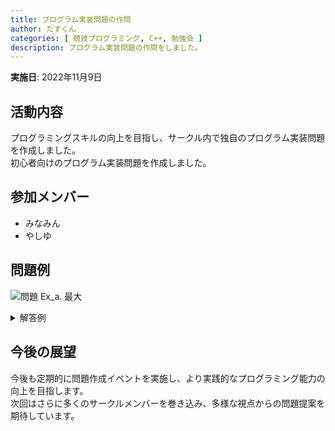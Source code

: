 ```yaml
---
title: プログラム実装問題の作問
author: たすくん
categories: [ 競技プログラミング, C++, 勉強会 ]
description: プログラム実装問題の作問をしました。
---
```


**実施日**: 2022年11月9日

## 活動内容
プログラミングスキルの向上を目指し、サークル内で独自のプログラム実装問題を作成しました。<br />
初心者向けのプログラム実装問題を作成しました。

## 参加メンバー
- みなみん
- やしゆ

## 問題例

![問題 Ex_a. 最大](/post/activity/ProgrammingQuestion_1/q1.png)

<details><summary>解答例</summary>

![解答例(C++) Ex_a. 最大](/post/activity/ProgrammingQuestion_1/a1.png)
</details>

## 今後の展望
今後も定期的に問題作成イベントを実施し、より実践的なプログラミング能力の向上を目指します。<br />
次回はさらに多くのサークルメンバーを巻き込み、多様な視点からの問題提案を期待しています。